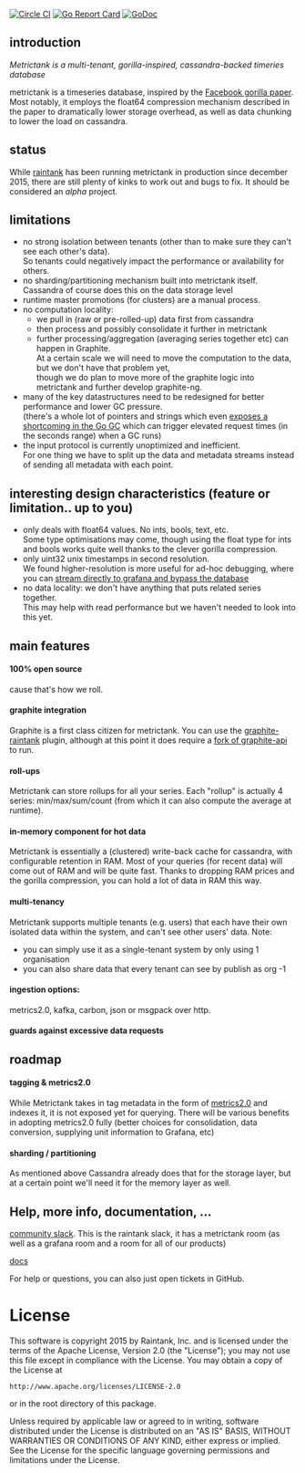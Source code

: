 [![Circle CI](https://circleci.com/gh/raintank/metrictank.svg?style=shield)](https://circleci.com/gh/raintank/metrictank)
[![Go Report Card](https://goreportcard.com/badge/github.com/raintank/metrictank)](https://goreportcard.com/report/github.com/raintank/metrictank)
[![GoDoc](https://godoc.org/github.com/raintank/metrictank?status.svg)](https://godoc.org/github.com/raintank/metrictank)


## introduction
*Metrictank is a multi-tenant, gorilla-inspired, cassandra-backed timeries database*

metrictank is a timeseries database, inspired by the [Facebook gorilla paper](www.vldb.org/pvldb/vol8/p1816-teller.pdf).
Most notably, it employs the float64 compression mechanism described in the paper to dramatically lower storage overhead,
as well as data chunking to lower the load on cassandra.

## status

While [raintank](raintank.io) has been running metrictank in production since december 2015, there are still plenty of kinks to work out
and bugs to fix.  It should be considered an *alpha* project.

## limitations

* no strong isolation between tenants (other than to make sure they can't see each other's data).  
  So tenants could negatively impact the performance or availability for others.
* no sharding/partitioning mechanism built into metrictank itself.  
  Cassandra of course does this on the data storage level
* runtime master promotions (for clusters) are a manual process.
* no computation locality:   
  - we pull in (raw or pre-rolled-up) data first from cassandra
  - then process and possibly consolidate it further in metrictank
  - further processing/aggregation (averaging series together etc) can happen in Graphite.  
  At a certain scale we will need to move the computation to the data, but we don't have that problem yet,  
  though we do plan to move more of the graphite logic into metrictank and further develop graphite-ng.
* many of the key datastructures need to be redesigned for better performance and lower GC pressure.  
  (there's a whole lot of pointers and strings which even [exposes a shortcoming in the Go GC](https://github.com/golang/go/issues/14812)
  which can trigger elevated request times (in the seconds range) when a GC runs)
* the input protocol is currently unoptimized and inefficient.   
  For one thing we have to split up the data and metadata streams instead of sending all metadata with each point.

## interesting design characteristics (feature or limitation.. up to you)

* only deals with float64 values. No ints, bools, text, etc.  
  Some type optimisations may come, though using the float type for ints and bools works quite well thanks to the clever gorilla compression.
* only uint32 unix timestamps in second resolution.   
  We found higher-resolution is more useful for ad-hoc debugging, where you can
  [stream directly to grafana and bypass the database](https://blog.raintank.io/using-grafana-with-intels-snap-for-ad-hoc-metric-exploration/)
* no data locality: we don't have anything that puts related series together.   
  This may help with read performance but we haven't needed to look into this yet.


## main features


#### 100% open source

cause that's how we roll.


#### graphite integration

Graphite is a first class citizen for metrictank.  You can use the [graphite-raintank](https://github.com/raintank/graphite-raintank) plugin, although
at this point it does require a [fork of graphite-api](https://github.com/raintank/graphite-api/) to run.


#### roll-ups

Metrictank can store rollups for all your series.  Each "rollup" is actually 4 series: min/max/sum/count (from which it can also compute the average at runtime).

#### in-memory component for hot data

Metrictank is essentially a (clustered) write-back cache for cassandra, with configurable retention in RAM.  Most of your queries (for recent data) will come out of
RAM and will be quite fast.  Thanks to dropping RAM prices and the gorilla compression, you can hold a lot of data in RAM this way.

#### multi-tenancy

Metrictank supports multiple tenants (e.g. users) that each have their own isolated data within the system, and can't see other users' data.
Note:
* you can simply use it as a single-tenant system by only using 1 organisation
* you can also share data that every tenant can see by publish as org -1

#### ingestion options:

metrics2.0, kafka, carbon, json or msgpack over http.

#### guards against excessive data requests

## roadmap

#### tagging & metrics2.0

While Metrictank takes in tag metadata in the form of [metrics2.0](http://metrics20.org/) and indexes it, it is not exposed yet for querying.
There will be various benefits in adopting metrics2.0 fully (better choices for consolidation, data conversion, supplying unit information to Grafana, etc)

#### sharding / partitioning

As mentioned above Cassandra already does that for the storage layer, but at a certain point we'll need it for the memory layer as well.

## Help, more info, documentation, ...

[community slack](http://slack.raintank.io/). This is the raintank slack, it has a metrictank room (as well as a grafana room and a room for all of our products)

[docs](https://github.com/raintank/metrictank/tree/master/docs)

For help or questions, you can also just open tickets in GitHub.



License
=======

This software is copyright 2015 by Raintank, Inc. and is licensed under the
terms of the Apache License, Version 2.0 (the "License"); you may not use this file except in compliance with the License. You may obtain a copy of the License at

	http://www.apache.org/licenses/LICENSE-2.0

or in the root directory of this package.

Unless required by applicable law or agreed to in writing, software distributed under the License is distributed on an "AS IS" BASIS, WITHOUT WARRANTIES OR CONDITIONS OF ANY KIND, either express or implied. See the License for the specific language governing permissions and limitations under the License.
